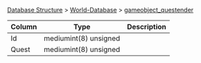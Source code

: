 [Database Structure](Database-Structure) > [World-Database](World-Database) > [gameobject_questender](gameobject_questender)

Column | Type | Description
--- | --- | ---
Id | mediumint(8) unsigned | 
Quest | mediumint(8) unsigned | 
